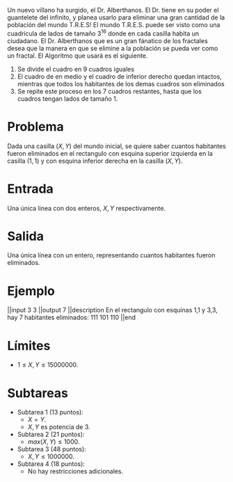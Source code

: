 Un nuevo villano ha surgido, el Dr. Alberthanos. El Dr. tiene en su poder el guantelete del infinito, y planea usarlo para eliminar una gran cantidad de la población del mundo T.R.E.S!
El mundo T.R.E.S. puede ser visto como una cuadrícula de lados de tamaño $3^{16}$ donde en cada casilla habita un ciudadano. El Dr. Alberthanos que es un gran fánatico de los fractales desea que la manera en que se elimine a la población se pueda ver como un fractal. El Algoritmo que usará es el siguiente.

1. Se divide el cuadro en 9 cuadros iguales
2. El cuadro de en medio y el cuadro de inferior derecho quedan intactos, mientras que todos los habitantes de los demas cuadros son eliminados
3. Se repite este proceso en los 7 cuadros restantes, hasta que los cuadros tengan lados de tamaño $1$.

# Problema

Dada una casilla $(X, Y)$ del mundo inicial, se quiere saber cuantos habitantes fueron eliminados en el rectangulo con esquina superior izquierda en la casilla $(1, 1)$ y con esquina inferior derecha en la casilla $(X, Y)$.

# Entrada

Una única linea con dos enteros, $X, Y$ respectivamente.

# Salida

Una única línea con un entero, representando cuantos habitantes fueron eliminados.

# Ejemplo

||input
3 3
||output
7
||description
En el rectangulo con esquinas 1,1 y 3,3, hay 7 habitantes eliminados:
111
101
110
||end

# Límites

- $1 \leq X, Y \leq 15000000$.

# Subtareas

- Subtarea 1 (13 puntos):
  - $X = Y$.
  - $X, Y$ es potencia de 3.
- Subtarea 2 (21 puntos):
  - $max(X, Y) \leq 1000$.
- Subtarea 3 (48 puntos):
  - $X, Y \leq 1000000$.
- Subtarea 4 (18 puntos):
  - No hay restricciones adicionales.
